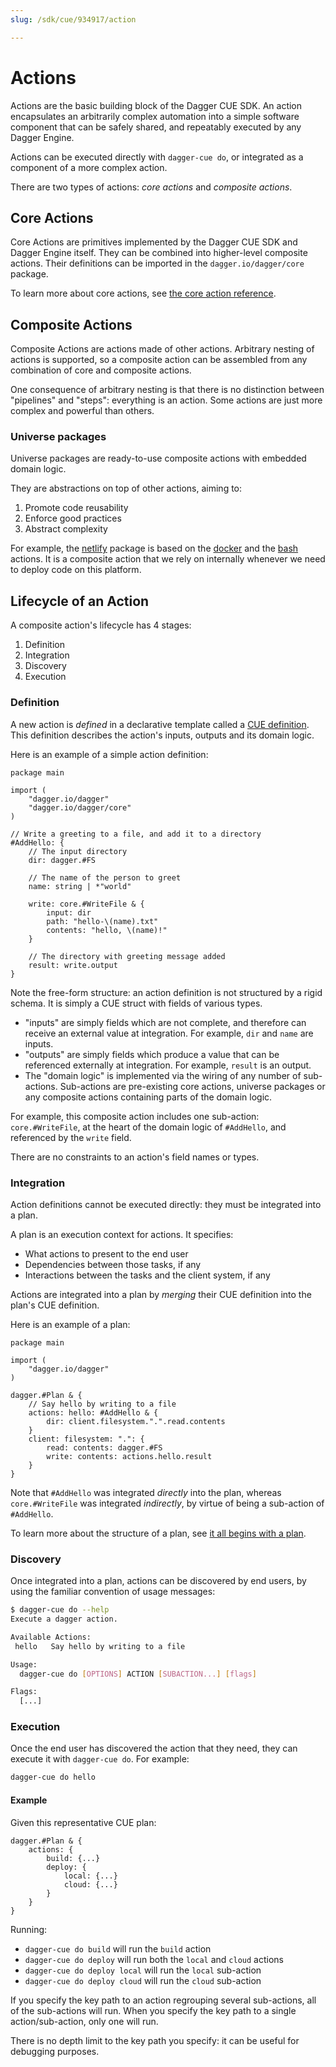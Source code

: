 ```yaml
---
slug: /sdk/cue/934917/action

---
```


# Actions

Actions are the basic building block of the Dagger CUE SDK.
An action encapsulates an arbitrarily complex automation into a simple
software component that can be safely shared, and repeatably executed by any Dagger Engine.

Actions can be executed directly with `dagger-cue do`, or integrated as a component of a more complex action.

There are two types of actions: _core actions_ and _composite actions_.

## Core Actions

Core Actions are primitives implemented by the Dagger CUE SDK and Dagger Engine itself. They can be combined into higher-level composite actions. Their definitions can be imported in the `dagger.io/dagger/core` package.

To learn more about core actions, see [the core action reference](../references/565505-core-actions-reference.md).

## Composite Actions

Composite Actions are actions made of other actions. Arbitrary nesting of actions is supported, so a composite action can be assembled from any combination of core and composite actions.

One consequence of arbitrary nesting is that there is no distinction between "pipelines" and "steps": everything is an action. Some actions are just more complex and powerful than others.

### Universe packages

Universe packages are ready-to-use composite actions with embedded domain logic.

They are abstractions on top of other actions, aiming to:

1. Promote code reusability
2. Enforce good practices
3. Abstract complexity

For example, the [netlify](https://github.com/dagger/dagger/blob/v0.2.28/pkg/universe.dagger.io/netlify/netlify.cue) package is based on the [docker](https://github.com/dagger/dagger/blob/v0.2.28/pkg/universe.dagger.io/docker/build.cue) and the [bash](https://github.com/dagger/dagger/blob/v0.2.28/pkg/universe.dagger.io/bash/bash.cue) actions. It is a composite action that we rely on internally whenever we need to deploy code on this platform.

## Lifecycle of an Action

A composite action's lifecycle has 4 stages:

1. Definition
2. Integration
3. Discovery
4. Execution

### Definition

A new action is _defined_ in a declarative template called a [CUE definition](https://cuetorials.com/overview/foundations/#definitions). This definition describes the action's inputs, outputs and its domain logic.

Here is an example of a simple action definition:

```cue
package main

import (
    "dagger.io/dagger"
    "dagger.io/dagger/core"
)

// Write a greeting to a file, and add it to a directory
#AddHello: {
    // The input directory
    dir: dagger.#FS

    // The name of the person to greet
    name: string | *"world"

    write: core.#WriteFile & {
        input: dir
        path: "hello-\(name).txt"
        contents: "hello, \(name)!"
    }

    // The directory with greeting message added
    result: write.output
}
```

Note the free-form structure: an action definition is not structured by a rigid schema. It is simply a CUE struct with fields of various types.

- "inputs" are simply fields which are not complete, and therefore can receive an external value at integration. For example, `dir` and `name` are inputs.
- "outputs" are simply fields which produce a value that can be referenced externally at integration. For example, `result` is an output.
- The "domain logic" is implemented via the wiring of any number of sub-actions. Sub-actions are pre-existing core actions, universe packages or any composite actions containing parts of the domain logic.

For example, this composite action includes one sub-action: `core.#WriteFile`, at the heart of the domain logic of `#AddHello`, and referenced by the `write` field.

There are no constraints to an action's field names or types.

### Integration

Action definitions cannot be executed directly: they must be integrated into a plan.

A plan is an execution context for actions. It specifies:

- What actions to present to the end user
- Dependencies between those tasks, if any
- Interactions between the tasks and the client system, if any

Actions are integrated into a plan by _merging_ their CUE definition into the plan's CUE definition.

Here is an example of a plan:

```cue
package main

import (
    "dagger.io/dagger"
)

dagger.#Plan & {
    // Say hello by writing to a file
    actions: hello: #AddHello & {
        dir: client.filesystem.".".read.contents
    }
    client: filesystem: ".": {
        read: contents: dagger.#FS
        write: contents: actions.hello.result
    }
}
```

Note that `#AddHello` was integrated _directly_ into the plan, whereas `core.#WriteFile` was integrated _indirectly_, by virtue of being a sub-action of `#AddHello`.

To learn more about the structure of a plan, see [it all begins with a plan](./347598-plan.md).

### Discovery

Once integrated into a plan, actions can be discovered by end users, by using the familiar convention of usage messages:

```bash
$ dagger-cue do --help
Execute a dagger action.

Available Actions:
 hello   Say hello by writing to a file

Usage:
  dagger-cue do [OPTIONS] ACTION [SUBACTION...] [flags]

Flags:
  [...]
```

### Execution

Once the end user has discovered the action that they need, they can execute it with `dagger-cue do`. For example:

```bash
dagger-cue do hello
```

#### Example

Given this representative CUE plan:

```cue
dagger.#Plan & {
    actions: {
        build: {...}
        deploy: {
            local: {...}
            cloud: {...}
        }
    }
}
```

Running:

- `dagger-cue do build` will run the `build` action
- `dagger-cue do deploy` will run both the `local` and `cloud` actions
- `dagger-cue do deploy local` will run the `local` sub-action
- `dagger-cue do deploy cloud` will run the `cloud` sub-action

If you specify the key path to an action regrouping several sub-actions, all of the sub-actions will run. When you specify the key path to a single action/sub-action, only one will run.

There is no depth limit to the key path you specify: it can be useful for debugging purposes.
